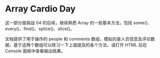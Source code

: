 # Array Cardio Day
这一部分是挑战 04 的后续，继续熟悉 Array 的一些基本方法，包括 some()、every()、find()、splice()、slice()。

文档提供了用于操作的 people 和 comments 数组，模拟的是人员信息及评论数据，基于这两个数组可以练习一下上面提及的各个方法，请打开 HTML 后在 Console 面板中查看输出结果。